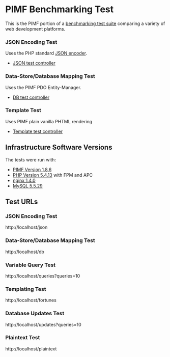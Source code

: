 # PIMF Benchmarking Test

This is the PIMF portion of a [benchmarking test suite](../) comparing a variety of web development platforms.

### JSON Encoding Test
Uses the PHP standard [JSON encoder](http://www.php.net/manual/en/function.json-encode.php).

* [JSON test controller](/app/Vanilla/Controller/Hello.php)


### Data-Store/Database Mapping Test
Uses the PIMF PDO Entity-Manager.

* [DB test controller](/app/Vanilla/Controller/Hello.php)

### Template Test
Uses PIMF plain vanilla PHTML rendering

* [Template test controller](/app/Vanilla/Controller/Hello.php)


## Infrastructure Software Versions
The tests were run with:

* [PIMF Version 1.8.6](http://pimf-framework.de/)
* [PHP Version 5.4.13](http://www.php.net/) with FPM and APC
* [nginx 1.4.0](http://nginx.org/)
* [MySQL 5.5.29](https://dev.mysql.com/)

## Test URLs
### JSON Encoding Test

http://localhost/json

### Data-Store/Database Mapping Test

http://localhost/db

### Variable Query Test
    
http://localhost/queries?queries=10

### Templating Test

http://localhost/fortunes

### Database Updates Test

http://localhost/updates?queries=10

### Plaintext Test

http://localhost/plaintext
